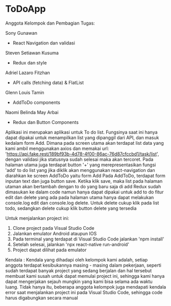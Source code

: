 # ToDoApp
Anggota Kelompok dan Pembagian Tugas:

Sony Gunawan
- React Navigation dan validasi

Steven Setiawan Kusuma
- Redux dan style

Adriel Lazaro Fitzhan
- API calls (fetching data) & FlatList

Glenn Louis Tamin
- AddToDo components

Naomi Belinda May Arbai
- Redux dan Button Components


Aplikasi ini merupakan aplikasi untuk To do list. Fungsinya saat ini hanya dapat dipakai untuk menampilkan list yang dipanggil dari API, dan masuk kedalam form Add.
Dimana pada screen utama akan terdapat list data yang kami ambil menggunakan axios dan memakai url: 'https://api.fake.rest/189bf93b-4d78-4f00-86ac-76d87cfccbd1/task/list', dengan validasi jika statusnya sudah selesai maka akan tercoret. Pada halaman utama juga terdapat button '+' yang merepresentasikan fungsi 'add' to do list yang jika diklik akan menggunakan react-navigation dan diarahkan ke screen AddToDo yaitu form Add
Pada AddToDo, terdapat form inputan text dan juga button save. Ketika klik save, maka list pada halaman utaman akan bertambah dengan to do yang baru saja di add
Redux sudah dimasukan ke dalam code namun hanya dapat dipakai untuk add to do
fitur edit dan delete yang ada pada halaman utama hanya dapat melakukan console.log edit dan console.log delete. Untuk delete cukup klik pada list todo, sedangkan delete cukup klik button delete yang tersedia


Untuk menjalankan project ini:
1. Clone project pada Visual Studio Code
2. Jalankan emulator Android ataupun IOS
3. Pada terminal yang terdapat di Visual Studio Code jalankan 'npm install'
4. Setelah selesai, jalankan 'npx react-native run-android'
5. Project dapat dilihat pada emulator


Kendala :
Kendala yang dihadapi oleh kelompok kami adalah, setiap anggota terdapat kesibukannya masing - masing dalam pekerjaan, seperti sudah terdapat banyak project yang sedang berjalan dan hal tersebut membuat kami susah untuk dapat memulai project ini, sehingga kami hanya dapat mengerjakan sejauh mungkin yang kami bisa selama ada waktu luang. Tidak hanya itu, beberapa anggota kelompok juga mendapati kendala error saat menjalankan project ini pada Visual Studio Code, sehingga code harus digabungkan secara manual
